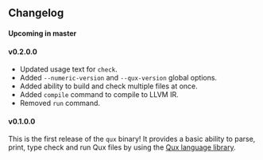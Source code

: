 ## Changelog

#### Upcoming in master

#### v0.2.0.0

* Updated usage text for `check`.
* Added `--numeric-version` and `--qux-version` global options.
* Added ability to build and check multiple files at once.
* Added `compile` command to compile to LLVM IR.
* Removed `run` command.

#### v0.1.0.0

This is the first release of the `qux` binary!
It provides a basic ability to parse, print, type check and run Qux files by using the [Qux language
    library](https://github.com/qux-lang/language-qux).

